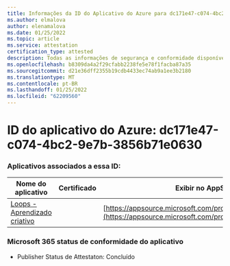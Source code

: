 ```yaml
---
title: Informações da ID do Aplicativo do Azure para dc171e47-c074-4bc2-9e7b-3856b71e0630
ms.author: elmalova
author: elenamalova
ms.date: 01/25/2022
ms.topic: article
ms.service: attestation
certification_type: attested
description: Todas as informações de segurança e conformidade disponíveis para dc171e47-c074-4bc2-9e7b-3856b71e0630.
ms.openlocfilehash: b8309da4a2f29cfabb2238fe5e78f1facba87a35
ms.sourcegitcommit: d21e36dff2355b19cdb4433ec74ab9a1ee3b2180
ms.translationtype: MT
ms.contentlocale: pt-BR
ms.lasthandoff: 01/25/2022
ms.locfileid: "62209560"
---
```

# <a name="azure-app-id-dc171e47-c074-4bc2-9e7b-3856b71e0630"></a>ID do aplicativo do Azure: dc171e47-c074-4bc2-9e7b-3856b71e0630


### <a name="apps-associated-with-this-id"></a>Aplicativos associados a essa ID:
| **Nome do aplicativo** | **Certificado** | **Exibir no AppSource** |
|--------------|---------------|-----------------------|
| [Loops - Aprendizado criativo](https://docs.microsoft.com/microsoft-365-app-certification/forward/WA200003074) |  | [https://appsource.microsoft.com/product/office/WA200003074](https://appsource.microsoft.com/product/office/WA200003074) |

### <a name="microsoft-365-app-compliance-status"></a>Microsoft 365 status de conformidade do aplicativo
- Publisher Status de Attestaton: Concluído
